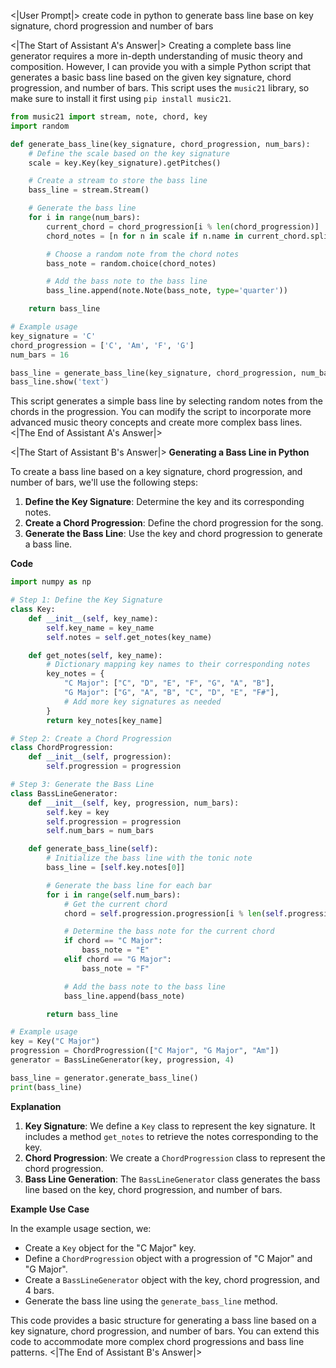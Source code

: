 <|User Prompt|>
create code in python to generate bass line base on key signature, chord progression and number of bars

<|The Start of Assistant A's Answer|>
Creating a complete bass line generator requires a more in-depth understanding of music theory and composition. However, I can provide you with a simple Python script that generates a basic bass line based on the given key signature, chord progression, and number of bars. This script uses the `music21` library, so make sure to install it first using `pip install music21`.

```python
from music21 import stream, note, chord, key
import random

def generate_bass_line(key_signature, chord_progression, num_bars):
    # Define the scale based on the key signature
    scale = key.Key(key_signature).getPitches()

    # Create a stream to store the bass line
    bass_line = stream.Stream()

    # Generate the bass line
    for i in range(num_bars):
        current_chord = chord_progression[i % len(chord_progression)]
        chord_notes = [n for n in scale if n.name in current_chord.split('/')]

        # Choose a random note from the chord notes
        bass_note = random.choice(chord_notes)

        # Add the bass note to the bass line
        bass_line.append(note.Note(bass_note, type='quarter'))

    return bass_line

# Example usage
key_signature = 'C'
chord_progression = ['C', 'Am', 'F', 'G']
num_bars = 16

bass_line = generate_bass_line(key_signature, chord_progression, num_bars)
bass_line.show('text')
```

This script generates a simple bass line by selecting random notes from the chords in the progression. You can modify the script to incorporate more advanced music theory concepts and create more complex bass lines.
<|The End of Assistant A's Answer|>

<|The Start of Assistant B's Answer|>
**Generating a Bass Line in Python**

To create a bass line based on a key signature, chord progression, and number of bars, we'll use the following steps:

1. **Define the Key Signature**: Determine the key and its corresponding notes.
2. **Create a Chord Progression**: Define the chord progression for the song.
3. **Generate the Bass Line**: Use the key and chord progression to generate a bass line.

**Code**

```python
import numpy as np

# Step 1: Define the Key Signature
class Key:
    def __init__(self, key_name):
        self.key_name = key_name
        self.notes = self.get_notes(key_name)

    def get_notes(self, key_name):
        # Dictionary mapping key names to their corresponding notes
        key_notes = {
            "C Major": ["C", "D", "E", "F", "G", "A", "B"],
            "G Major": ["G", "A", "B", "C", "D", "E", "F#"],
            # Add more key signatures as needed
        }
        return key_notes[key_name]

# Step 2: Create a Chord Progression
class ChordProgression:
    def __init__(self, progression):
        self.progression = progression

# Step 3: Generate the Bass Line
class BassLineGenerator:
    def __init__(self, key, progression, num_bars):
        self.key = key
        self.progression = progression
        self.num_bars = num_bars

    def generate_bass_line(self):
        # Initialize the bass line with the tonic note
        bass_line = [self.key.notes[0]]

        # Generate the bass line for each bar
        for i in range(self.num_bars):
            # Get the current chord
            chord = self.progression.progression[i % len(self.progression.progression)]

            # Determine the bass note for the current chord
            if chord == "C Major":
                bass_note = "E"
            elif chord == "G Major":
                bass_note = "F"

            # Add the bass note to the bass line
            bass_line.append(bass_note)

        return bass_line

# Example usage
key = Key("C Major")
progression = ChordProgression(["C Major", "G Major", "Am"])
generator = BassLineGenerator(key, progression, 4)

bass_line = generator.generate_bass_line()
print(bass_line)
```

**Explanation**

1. **Key Signature**: We define a `Key` class to represent the key signature. It includes a method `get_notes` to retrieve the notes corresponding to the key.
2. **Chord Progression**: We create a `ChordProgression` class to represent the chord progression.
3. **Bass Line Generation**: The `BassLineGenerator` class generates the bass line based on the key, chord progression, and number of bars.

**Example Use Case**

In the example usage section, we:

* Create a `Key` object for the "C Major" key.
* Define a `ChordProgression` object with a progression of "C Major" and "G Major".
* Create a `BassLineGenerator` object with the key, chord progression, and 4 bars.
* Generate the bass line using the `generate_bass_line` method.

This code provides a basic structure for generating a bass line based on a key signature, chord progression, and number of bars. You can extend this code to accommodate more complex chord progressions and bass line patterns.
<|The End of Assistant B's Answer|>